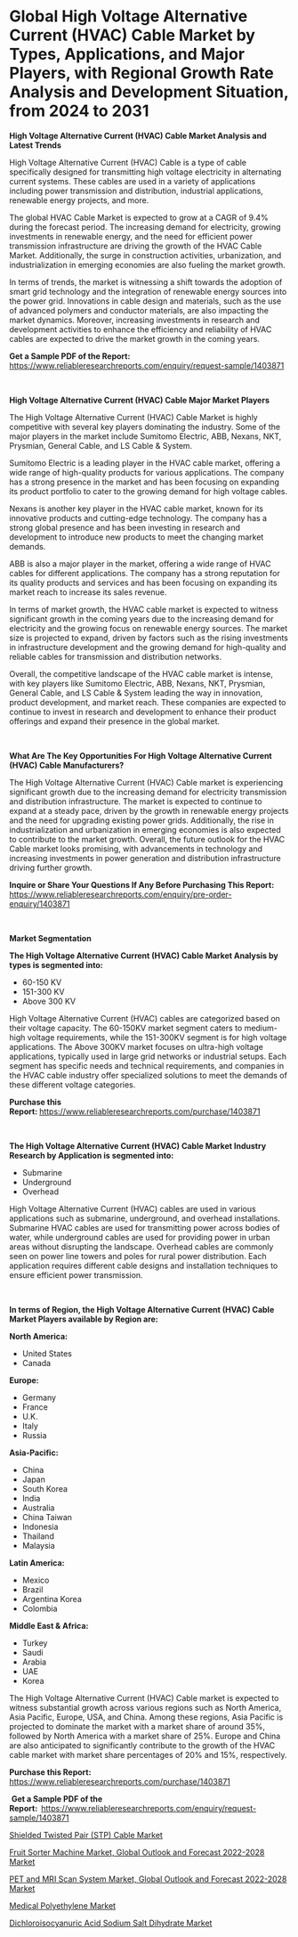 <p><h1>Global High Voltage Alternative Current (HVAC) Cable Market by Types, Applications, and Major Players, with Regional Growth Rate Analysis and Development Situation, from 2024 to 2031</h1></p><p><strong>High Voltage Alternative Current (HVAC) Cable Market Analysis and Latest Trends</strong></p>
<p><p>High Voltage Alternative Current (HVAC) Cable is a type of cable specifically designed for transmitting high voltage electricity in alternating current systems. These cables are used in a variety of applications including power transmission and distribution, industrial applications, renewable energy projects, and more.</p><p>The global HVAC Cable Market is expected to grow at a CAGR of 9.4% during the forecast period. The increasing demand for electricity, growing investments in renewable energy, and the need for efficient power transmission infrastructure are driving the growth of the HVAC Cable Market. Additionally, the surge in construction activities, urbanization, and industrialization in emerging economies are also fueling the market growth.</p><p>In terms of trends, the market is witnessing a shift towards the adoption of smart grid technology and the integration of renewable energy sources into the power grid. Innovations in cable design and materials, such as the use of advanced polymers and conductor materials, are also impacting the market dynamics. Moreover, increasing investments in research and development activities to enhance the efficiency and reliability of HVAC cables are expected to drive the market growth in the coming years.</p></p>
<p><strong>Get a Sample PDF of the Report:&nbsp;</strong> <a href="https://www.reliableresearchreports.com/enquiry/request-sample/1403871">https://www.reliableresearchreports.com/enquiry/request-sample/1403871</a></p>
<p>&nbsp;</p>
<p><strong>High Voltage Alternative Current (HVAC) Cable Major Market Players</strong></p>
<p><p>The High Voltage Alternative Current (HVAC) Cable Market is highly competitive with several key players dominating the industry. Some of the major players in the market include Sumitomo Electric, ABB, Nexans, NKT, Prysmian, General Cable, and LS Cable & System.</p><p>Sumitomo Electric is a leading player in the HVAC cable market, offering a wide range of high-quality products for various applications. The company has a strong presence in the market and has been focusing on expanding its product portfolio to cater to the growing demand for high voltage cables.</p><p>Nexans is another key player in the HVAC cable market, known for its innovative products and cutting-edge technology. The company has a strong global presence and has been investing in research and development to introduce new products to meet the changing market demands.</p><p>ABB is also a major player in the market, offering a wide range of HVAC cables for different applications. The company has a strong reputation for its quality products and services and has been focusing on expanding its market reach to increase its sales revenue.</p><p>In terms of market growth, the HVAC cable market is expected to witness significant growth in the coming years due to the increasing demand for electricity and the growing focus on renewable energy sources. The market size is projected to expand, driven by factors such as the rising investments in infrastructure development and the growing demand for high-quality and reliable cables for transmission and distribution networks.</p><p>Overall, the competitive landscape of the HVAC cable market is intense, with key players like Sumitomo Electric, ABB, Nexans, NKT, Prysmian, General Cable, and LS Cable & System leading the way in innovation, product development, and market reach. These companies are expected to continue to invest in research and development to enhance their product offerings and expand their presence in the global market.</p></p>
<p>&nbsp;</p>
<p><strong>What Are The Key Opportunities For High Voltage Alternative Current (HVAC) Cable Manufacturers?</strong></p>
<p><p>The High Voltage Alternative Current (HVAC) Cable market is experiencing significant growth due to the increasing demand for electricity transmission and distribution infrastructure. The market is expected to continue to expand at a steady pace, driven by the growth in renewable energy projects and the need for upgrading existing power grids. Additionally, the rise in industrialization and urbanization in emerging economies is also expected to contribute to the market growth. Overall, the future outlook for the HVAC Cable market looks promising, with advancements in technology and increasing investments in power generation and distribution infrastructure driving further growth.</p></p>
<p><strong>Inquire or Share Your Questions If Any Before Purchasing This Report:</strong> <a href="https://www.reliableresearchreports.com/enquiry/pre-order-enquiry/1403871">https://www.reliableresearchreports.com/enquiry/pre-order-enquiry/1403871</a></p>
<p>&nbsp;</p>
<p><strong>Market Segmentation</strong></p>
<p><strong>The High Voltage Alternative Current (HVAC) Cable Market Analysis by types is segmented into:</strong></p>
<p><ul><li>60-150 KV</li><li>151-300 KV</li><li>Above 300 KV</li></ul></p>
<p><p>High Voltage Alternative Current (HVAC) cables are categorized based on their voltage capacity. The 60-150KV market segment caters to medium-high voltage requirements, while the 151-300KV segment is for high voltage applications. The Above 300KV market focuses on ultra-high voltage applications, typically used in large grid networks or industrial setups. Each segment has specific needs and technical requirements, and companies in the HVAC cable industry offer specialized solutions to meet the demands of these different voltage categories.</p></p>
<p><strong>Purchase this Report:&nbsp;</strong><a href="https://www.reliableresearchreports.com/purchase/1403871">https://www.reliableresearchreports.com/purchase/1403871</a></p>
<p>&nbsp;</p>
<p><strong>The High Voltage Alternative Current (HVAC) Cable Market Industry Research by Application is segmented into:</strong></p>
<p><ul><li>Submarine</li><li>Underground</li><li>Overhead</li></ul></p>
<p><p>High Voltage Alternative Current (HVAC) cables are used in various applications such as submarine, underground, and overhead installations. Submarine HVAC cables are used for transmitting power across bodies of water, while underground cables are used for providing power in urban areas without disrupting the landscape. Overhead cables are commonly seen on power line towers and poles for rural power distribution. Each application requires different cable designs and installation techniques to ensure efficient power transmission.</p></p>
<p>&nbsp;</p>
<p><strong>In terms of Region, the High Voltage Alternative Current (HVAC) Cable Market Players available by Region are:</strong></p>
<p>
    <p> <strong> North America: </strong>
        <ul>
            <li>United States</li>
            <li>Canada</li>
        </ul>
        </p> 
    <p> <strong> Europe: </strong>
        <ul>
            <li>Germany</li>
            <li>France</li>
            <li>U.K.</li>
            <li>Italy</li>
            <li>Russia</li>
        </ul>
        </p> 
    <p> <strong> Asia-Pacific: </strong>
        <ul>
            <li>China</li>
            <li>Japan</li>
            <li>South Korea</li>
            <li>India</li>
            <li>Australia</li>
            <li>China Taiwan</li>
            <li>Indonesia</li>
            <li>Thailand</li>
            <li>Malaysia</li>
        </ul>
        </p> 
    <p> <strong> Latin America: </strong>
        <ul>
            <li>Mexico</li>
            <li>Brazil</li>
            <li>Argentina Korea</li>
            <li>Colombia</li>
        </ul>
        </p> 
    <p> <strong> Middle East & Africa: </strong>
        <ul>
            <li>Turkey</li>
            <li>Saudi</li>
            <li>Arabia</li>
            <li>UAE</li>
            <li>Korea</li>
        </ul>
    </p>
    </p>
<p><p>The High Voltage Alternative Current (HVAC) Cable market is expected to witness substantial growth across various regions such as North America, Asia Pacific, Europe, USA, and China. Among these regions, Asia Pacific is projected to dominate the market with a market share of around 35%, followed by North America with a market share of 25%. Europe and China are also anticipated to significantly contribute to the growth of the HVAC cable market with market share percentages of 20% and 15%, respectively.</p></p>
<p><strong>Purchase this Report: </strong><a href="https://www.reliableresearchreports.com/purchase/1403871">https://www.reliableresearchreports.com/purchase/1403871</a></p>
<p>&nbsp;<strong>Get a Sample PDF of the Report:&nbsp;&nbsp;</strong><a href="https://www.reliableresearchreports.com/enquiry/request-sample/1403871">https://www.reliableresearchreports.com/enquiry/request-sample/1403871</a></p>
<p><strong></strong></p>
<p><p><a href="https://github.com/ruddyyedelwadw/Market-Research-Report-List-1/blob/main/shielded-twisted-pair-stp-cable-market.md">Shielded Twisted Pair (STP) Cable Market</a></p><p><a href="https://meowing-canidae-761.notion.site/Fruit-Sorter-Machine-Market-Global-Outlook-and-Forecast-2022-2028-Market-Size-Share-Trends-Analy-6c1ea24aee734e08b9000973d24ad93d">Fruit Sorter Machine Market, Global Outlook and Forecast 2022-2028 Market</a></p><p><a href="https://noble-drawer-34c.notion.site/Global-PET-and-MRI-Scan-System-Market-Global-Outlook-and-Forecast-2022-2028-Market-Size-and-Market--2f3b5ffef57741d9bca815bdb827055b">PET and MRI Scan System Market, Global Outlook and Forecast 2022-2028 Market</a></p><p><a href="https://view.publitas.com/reportprime-1/medical-polyethylene-market-research-report-provides-thorough-industry-overview-which-offers-an-in-depth-analysis-of-product-trends-and-new-market-divisions/">Medical Polyethylene Market</a></p><p><a href="https://view.publitas.com/reportprime-1/dichloroisocyanuric-acid-sodium-salt-dihydrate-market-research-report-reveals-the-latest-trends-and-opportunities-of-this-market-for-period-from-2024-2031/">Dichloroisocyanuric Acid Sodium Salt Dihydrate Market</a></p></p>